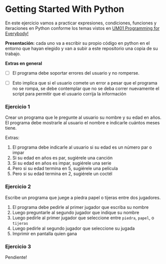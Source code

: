 # Getting Started With Python
En este ejercicio vamos a practicar expresiones, condiciones, funciones y iteraciones en Python conforme los temas vistos en [UM01 Programming for Everybody!](https://web.microsoftstream.com/channel/bebe13e3-93b5-463d-bc0e-d2f36fffaec5)

**Presentación:** cada uno va a escribir su propio código en python en el entorno que hayan elegido y van a subir a este repositorio una copia de su trabajo.

**Extras en general**
- [ ] El programa debe soportar errores del usuario y no romperse.
- [ ] Esto implica que si el usuario comete un error a pesar que el programa no se rompa, se debe contemplar que no se deba correr nuevamente el script para permitir que el usuario corrija la información



### Ejercicio 1

Crear un programa que le pregunte al usuario su nombre y su edad en años. El programa debe mostrarle al usuario el nombre e indicarle cuántos meses tiene.

Extras:
1. El programa debe indicarle al usuario si su edad es un número par o impar
2. Si su edad en años es par, sugiérele una canción
3. Si su edad en años es impar, sugiérele una serie
4. Pero si su edad termina en 5, sugiérele una película
5. Pero si su edad termina en 2, sugiérele un coctél


### Ejercicio 2

Escribe un programa que juege a piedra papel o tijeras entre dos jugadores.
1. El programa debe pedirle al primer jugador que escriba su nombre
2. Luego preguntarle al segundo jugador que indique su nombre
3. Luego pedirle al primer jugador que seleccione entre `piedra`, `papel`, o `tijeras`
4. Luego pedirle al segundo jugador que seleccione su jugada
5. Imprimir en pantalla quien gana


### Ejercicio 3
Pendiente!
